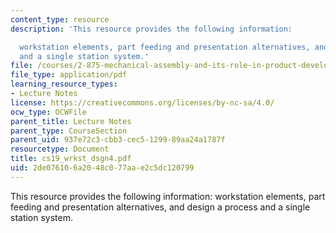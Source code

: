 ```yaml
---
content_type: resource
description: 'This resource provides the following information:

  workstation elements, part feeding and presentation alternatives, and design a process
  and a single station system.'
file: /courses/2-875-mechanical-assembly-and-its-role-in-product-development-fall-2004/2de076106a2048c077aae2c5dc120799_cs19_wrkst_dsgn4.pdf
file_type: application/pdf
learning_resource_types:
- Lecture Notes
license: https://creativecommons.org/licenses/by-nc-sa/4.0/
ocw_type: OCWFile
parent_title: Lecture Notes
parent_type: CourseSection
parent_uid: 937e72c3-cbb3-cec5-1299-89aa24a1787f
resourcetype: Document
title: cs19_wrkst_dsgn4.pdf
uid: 2de07610-6a20-48c0-77aa-e2c5dc120799
---
```

This resource provides the following information:
workstation elements, part feeding and presentation alternatives, and design a process and a single station system.